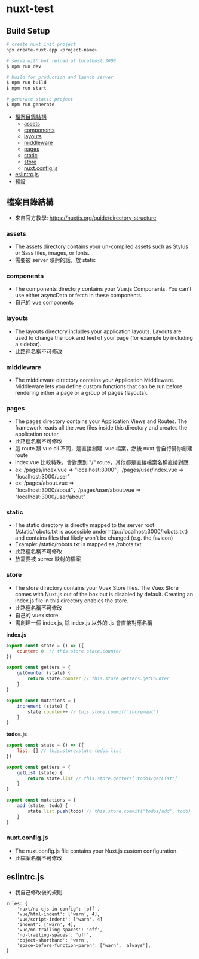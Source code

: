 # nuxt-test

## Build Setup

``` bash
# create nuxt init project
npx create-nuxt-app <project-name>

# serve with hot reload at localhost:3000
$ npm run dev

# build for production and launch server
$ npm run build
$ npm run start

# generate static project
$ npm run generate
```

*  <a href="#檔案目錄結構">檔案目錄結構</a>
    *  <a href="#assets">assets</a>
    *  <a href="#components">components</a>
    *  <a href="#layouts">layouts</a>
    *  <a href="#middleware">middleware</a>
    *  <a href="#pages">pages</a>
    *  <a href="#static">static</a>
    *  <a href="store">store</a>
    *  <a href="#nuxt.config.js">nuxt.config.js</a>
*  <a href="#eslintrc.js">eslintrc.js</a>
*  <a href="#預設">預設</a>

## 檔案目錄結構
*  來自官方教學: https://nuxtjs.org/guide/directory-structure
### assets
*  The assets directory contains your un-compiled assets such as Stylus or Sass files, images, or fonts.
*  需要被 server 映射的話，放 static
### components
*  The components directory contains your Vue.js Components. You can't use either asyncData or fetch in these components.
*  自己的 vue components
### layouts
*  The layouts directory includes your application layouts. Layouts are used to change the look and feel of your page (for example by including a sidebar).
*  此路徑名稱不可修改
### middleware
*  The middleware directory contains your Application Middleware. Middleware lets you define custom functions that can be run before rendering either a page or a group of pages (layouts).
### pages
*  The pages directory contains your Application Views and Routes. The framework reads all the .vue files inside this directory and creates the application router.
*  此路徑名稱不可修改
*  這 route 跟 vue cli 不同，是直接創建 .vue 檔案，然後 nuxt 會自行幫你創建 route
*  index.vue 比較特殊，會對應到 "/" route，其他都是直接檔案名稱直接對應
*  ex: /pages/index.vue => "localhost:3000"，/pages/user/index.vue => "localhost:3000/user"
*  ex: /pages/about.vue => "localhost:3000/about"，/pages/user/about.vue => "localhost:3000/user/about"
### static
*  The static directory is directly mapped to the server root (/static/robots.txt is accessible under http://localhost:3000/robots.txt) and contains files that likely won't be changed (e.g. the favicon)
*  Example: /static/robots.txt is mapped as /robots.txt
*  此路徑名稱不可修改
*  放需要被 server 映射的檔案
### store
*  The store directory contains your Vuex Store files. The Vuex Store comes with Nuxt.js out of the box but is disabled by default. Creating an index.js file in this directory enables the store.
*  此路徑名稱不可修改
*  自己的 vuex store
*  需創建一個 index.js, 除 index.js 以外的 .js 會直接對應名稱

**index.js**
``` js 
export const state = () => ({
    counter: 0  // this.store.state.counter
})

export const getters = {
    getCounter (state) {
        return state.counter // this.store.getters.getCounter
    }
}

export const mutations = {
    increment (state) {
        state.counter++ // this.store.commit('increment')
    }
}
```
**todos.js**
``` js
export const state = () => ({
    list: [] // this.store.state.todos.list
})

export const getters = {
    getList (state) {
        return state.list // this.store.getters['todos/getList']
    }
}

export const mutations = {
    add (state, todo) {
        state.list.push(todo) // this.store.commit('todos/add', todo)
    }
}
```
### nuxt.config.js
*  The nuxt.config.js file contains your Nuxt.js custom configuration.
*  此檔案名稱不可修改

## eslintrc.js
*  我自己修改後的規則
```
rules: {
    'nuxt/no-cjs-in-config': 'off',
    'vue/html-indent': ['warn', 4],
    'vue/script-indent': ['warn', 4]
    'indent': ['warn', 4],
    'vue/no-trailing-spaces': 'off',
    'no-trailing-spaces': 'off',
    'object-shorthand': 'warn',
    'space-before-function-paren': ['warn', 'always'],
}
```